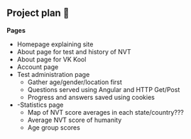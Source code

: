 ## Project plan :whale:

**Pages**

* Homepage explaining site
* About page for test and history of NVT
* About page for VK Kool
* Account page
* Test administration page
  *  Gather age/gender/location first
  * Questions served using Angular and HTTP Get/Post
  * Progress and answers saved using cookies
* -Statistics page
  * Map of NVT score averages in each state/country??? 
  * Average NVT score of humanity
  * Age group scores

